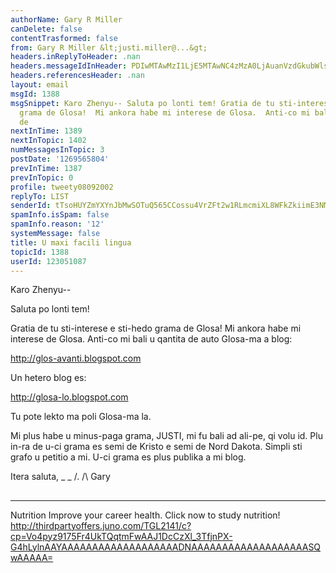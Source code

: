 ```yaml
---
authorName: Gary R Miller
canDelete: false
contentTrasformed: false
from: Gary R Miller &lt;justi.miller@...&gt;
headers.inReplyToHeader: .nan
headers.messageIdInHeader: PDIwMTAwMzI1LjE5MTAwNC4zMzA0LjAuanVzdGkubWlsbGVyQGp1bm8uY29tPg==
headers.referencesHeader: .nan
layout: email
msgId: 1388
msgSnippet: Karo Zhenyu-- Saluta po lonti tem! Gratia de tu sti-interese e sti-hedo
  grama de Glosa!  Mi ankora habe mi interese de Glosa.  Anti-co mi bali u qantita
  de
nextInTime: 1389
nextInTopic: 1402
numMessagesInTopic: 3
postDate: '1269565804'
prevInTime: 1387
prevInTopic: 0
profile: tweety08092002
replyTo: LIST
senderId: tTsoHUYZmYXYnJbMwSOTuQ565CCossu4VrZFt2w1RLmcmiXL8WFkZkiimE3NMVQ17IFtiqJ7XBGqHBZYhIXRe8l9BB45t-0vtu6g1g
spamInfo.isSpam: false
spamInfo.reason: '12'
systemMessage: false
title: U maxi facili lingua
topicId: 1388
userId: 123051087
---
```


Karo Zhenyu--

Saluta po lonti tem!

Gratia de tu sti-interese e sti-hedo grama de Glosa!  Mi ankora habe mi
interese de Glosa.  Anti-co mi bali u qantita de auto Glosa-ma a blog:

http://glos-avanti.blogspot.com

Un hetero blog es:

http://glosa-lo.blogspot.com

Tu pote lekto ma poli Glosa-ma la.

Mi plus habe u minus-paga grama, JUSTI, mi fu bali ad ali-pe, qi volu id.
 Plu in-ra de u-ci grama es semi de Kristo e semi de Nord Dakota.  Simpli
sti grafo u petitio a mi.  U-ci grama es plus publika a mi blog.

Itera saluta,
_ _
/.
/\   Gary
##
____________________________________________________________
Nutrition
Improve your career health. Click now to study nutrition!
http://thirdpartyoffers.juno.com/TGL2141/c?cp=Vo4pyz9175Fr4UkTQqtmFwAAJ1DcCzXl_3TfjnPX-G4hLylnAAYAAAAAAAAAAAAAAAAAAADNAAAAAAAAAAAAAAAAAAASQwAAAAA=


